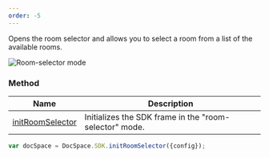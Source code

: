 ```yaml
---
order: -5
---
```


Opens the room selector and allows you to select a room from a list of the available rooms.

![Room-selector mode](/assets/images/docspace/room-selector-mode.png)

### Method

| Name                                                        | Description                                            |
| ----------------------------------------------------------- | ------------------------------------------------------ |
| [initRoomSelector](../../Methods/index.md#initroomselector) | Initializes the SDK frame in the "room-selector" mode. |

``` javascript
var docSpace = DocSpace.SDK.initRoomSelector({config});
```
